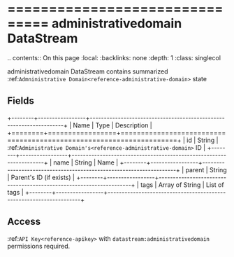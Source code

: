 

===============================
administrativedomain DataStream
===============================

.. contents:: On this page
    :local:
    :backlinks: none
    :depth: 1
    :class: singlecol

administrativedomain DataStream contains summarized :ref:`Admninistrative Domain<reference-administrative-domain>`
state

Fields
------

+--------+-----------------+--------------------------------------------------------------------+
| Name   | Type            | Description                                                        |
+========+=================+====================================================================+
| id     | String          | :ref:`Administrative Domain's<reference-administrative-domain>` ID |
+--------+-----------------+--------------------------------------------------------------------+
| name   | String          | Name                                                               |
+--------+-----------------+--------------------------------------------------------------------+
| parent | String          | Parent's ID (if exists)                                            |
+--------+-----------------+--------------------------------------------------------------------+
| tags   | Array of String | List of tags                                                       |
+--------+-----------------+--------------------------------------------------------------------+

Access
------
:ref:`API Key<reference-apikey>` with `datastream:administrativedomain` permissions
required.
